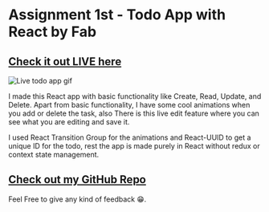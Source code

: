 # Assignment 1st - Todo App with React by Fab

## [Check it out LIVE here](https://fab-react-todo-app.netlify.app/)

![Live todo app gif](/assets/todoApp.gif)

I made this React app with basic functionality like Create, Read, Update, and Delete. Apart from basic functionality, I have some cool animations when you add or delete the task, also There is this live edit feature where you can see what you are editing and save it.

I used React Transition Group for the animations and React-UUID to get a unique ID for the todo, rest the app is made purely in React without redux or context state management.

## [Check out my GitHub Repo](https://github.com/fabcodingzest/React-Todo-App)

Feel Free to give any kind of feedback 😁.
